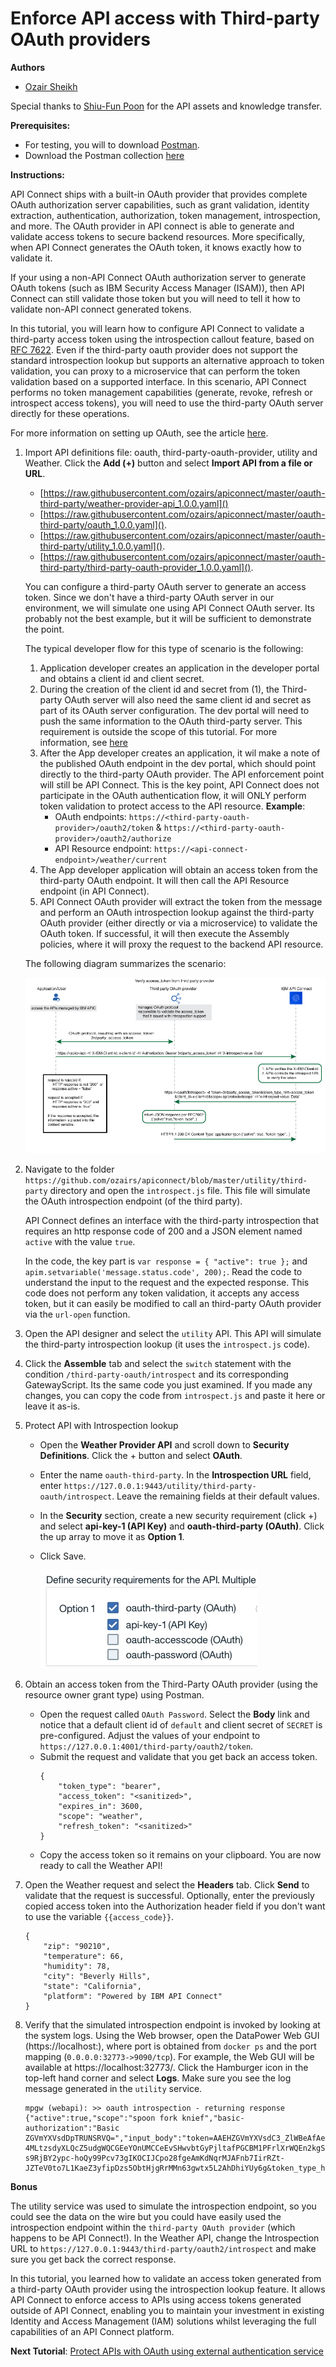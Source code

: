 # Enforce API access with Third-party OAuth providers

**Authors** 
* [Ozair Sheikh](https://github.com/ozairs)

Special thanks to [Shiu-Fun Poon](https://github.com/shiup) for the API assets and knowledge transfer. 

**Prerequisites:** 

* For testing, you will to download [Postman](https://www.getpostman.com/). 
* Download the Postman collection [here](https://www.getpostman.com/collections/9ab248322bd2f0a75eea)

**Instructions:** 

API Connect ships with a built-in OAuth provider that provides complete OAuth authorization server capabilities, such as grant validation, identity extraction, authentication, authorization, token management, introspection, and more. The OAuth provider in API connect is able to generate and validate access tokens to secure backend resources. More specifically, when API Connect generates the OAuth token, it knows exactly how to validate it. 

If your using a non-API Connect OAuth authorization server to generate OAuth tokens (such as IBM Security Access Manager (ISAM)), then API Connect can still validate those token but you will need to tell it how to validate non-API connect generated tokens. 

In this tutorial, you will learn how to configure API Connect to validate a third-party access token using the introspection callout feature, based on [RFC 7622](https://tools.ietf.org/html/rfc7662). Even if the third-party oauth provider does not support the standard introspection lookup but supports an alternative approach to token validation, you can proxy to a microservice that can perform the token validation based on a supported interface. In this scenario, API Connect performs no token management capabilities (generate, revoke, refresh or introspect access tokens), you will need to use the third-party OAuth server directly for these operations.

For more information on setting up OAuth, see the article [here](https://www.ibm.com/support/knowledgecenter/en/SSFS6T/com.ibm.apic.toolkit.doc/tutorial_apionprem_security_OAuth.html).

1. Import API definitions file: oauth, third-party-oauth-provider, utility and Weather. Click the **Add (+)** button and select **Import API from a file or URL**. 
	* [https://raw.githubusercontent.com/ozairs/apiconnect/master/oauth-third-party/weather-provider-api_1.0.0.yaml]() 
	* [https://raw.githubusercontent.com/ozairs/apiconnect/master/oauth-third-party/oauth_1.0.0.yaml](). 
	* [https://raw.githubusercontent.com/ozairs/apiconnect/master/oauth-third-party/utility_1.0.0.yaml]().
	* [https://raw.githubusercontent.com/ozairs/apiconnect/master/oauth-third-party/third-party-oauth-provider_1.0.0.yaml]().  

	You can configure a third-party OAuth server to generate an access token. Since we don't have a third-party OAuth server in our environment, we will simulate one using API Connect OAuth server. Its probably not the best example, but it will be sufficient to demonstrate the point.

	The typical developer flow for this type of scenario is the following:
	1. Application developer creates an application in the developer portal and obtains a client id and client secret.
	2. During the creation of the client id and secret from (1), the Third-party OAuth server will also need the same client id and secret as part of its OAuth server configuration. The dev portal will need to push the same information to the OAuth third-party server. This requirement is outside the scope of this tutorial. For more information, see [here](https://www.ibm.com/support/knowledgecenter/SSMNED_5.0.0/com.ibm.apic.devportal.doc/tutorial_syncing_application_credentials.html)
	3. After the App developer creates an application, it wil make a note of the published OAuth endpoint in the dev portal, which should point directly to the third-party OAuth provider. The API enforcement point will still be API Connect. This is the key point, API Connect does not participate in the OAuth authentication flow, it will ONLY perform token validation to protect access to the API resource.
		**Example**: 
		* OAuth endpoints: `https://<third-party-oauth-provider>/oauth2/token` & `https://<third-party-oauth-provider>/oauth2/authorize`
		* API Resource endpoint: `https://<api-connect-endpoint>/weather/current`
	4. The App developer application will obtain an access token from the third-party OAuth endpoint. It will then call the API Resource endpoint (in API Connect).
	5. API Connect OAuth provider will extract the token from the message and perform an OAuth introspection lookup against the third-party OAuth provider (either directly or via a microservice) to validate the OAuth token. If successful, it will then execute the Assembly policies, where it will proxy the request to the backend API resource.

	The following diagram summarizes the scenario:

	![alt](images/oauth_introspection.jpg)

2. Navigate to the folder `https://github.com/ozairs/apiconnect/blob/master/utility/third-party` directory and open the `introspect.js` file. This file will simulate the OAuth introspection endpoint (of the third party).
	
	API Connect defines an interface with the third-party introspection that requires an http response code of 200 and a JSON element named `active` with the value `true`. 

	In the code, the key part is `var response = { "active": true };` and `apim.setvariable('message.status.code', 200);`. Read the code to understand the input to the request and the expected response. This code does not perform any token validation, it accepts any access token, but it can easily be modified to call an third-party OAuth provider via the `url-open` function. 

3. Open the API designer and select the `utility` API. This API will simulate the third-party introspection lookup (it uses the `introspect.js` code). 
4. Click the **Assemble** tab and select the `switch` statement with the condition `/third-party-oauth/introspect` and its corresponding GatewayScript. Its the same code you just examined. If you made any changes, you can copy the code from `introspect.js` and paste it here or leave it as-is.
5. Protect API with Introspection lookup
	* Open the **Weather Provider API** and scroll down to **Security Definitions**. Click the + button and select **OAuth**.
	* Enter the name `oauth-third-party`. In the **Introspection URL** field, enter `https://127.0.0.1:9443/utility/third-party-oauth/introspect`. Leave the remaining fields at their default values.
	* In the **Security** section, create a new security requirement (click +) and select  **api-key-1 (API Key)** and  **oauth-third-party (OAuth)**. Click the up array to move it as **Option 1**.
	* Click Save.

		![alt](images/introspect_url.jpg)
	
6. Obtain an access token from the Third-Party OAuth provider (using the resource owner grant type) using Postman.
	* Open the request called `OAuth Password`. Select the **Body** link and notice that a default client id of `default` and client secret of `SECRET` is pre-configured. Adjust the values of your endpoint to `https://127.0.0.1:4001/third-party/oauth2/token`.
	* Submit the request and validate that you get back an access token.
		```
		{
			"token_type": "bearer",
			"access_token": "<sanitized>",
			"expires_in": 3600,
			"scope": "weather",
			"refresh_token": "<sanitized>"
		}
		```
	* Copy the access token so it remains on your clipboard. You are now ready to call the Weather API!
7. Open the Weather request and select the **Headers** tab. Click **Send** to validate that the request is successful. Optionally, enter the previously copied access token into the Authorization header field if you don't want to use the variable `{{access_code}}`.
	```
	{
		"zip": "90210",
		"temperature": 66,
		"humidity": 78,
		"city": "Beverly Hills",
		"state": "California",
		"platform": "Powered by IBM API Connect"
	}
	```
8. Verify that the simulated introspection endpoint is invoked by looking at the system logs. Using the Web browser, open the DataPower Web GUI (https://localhost:<port>), where port is obtained from `docker ps` and the port mapping (`0.0.0.0:32773->9090/tcp`). For example, the Web GUI will be available at https://localhost:32773/. Click the Hamburger icon in the top-left hand corner and select **Logs**. Make sure you see the log message generated in the `utility` service.
	```
	mpgw (webapi): >> oauth introspection - returning response {"active":true,"scope":"spoon fork knief","basic-authorization":"Basic ZGVmYXVsdDpTRUNSRVQ=","input_body":"token=AAEHZGVmYXVsdC3_ZlWBeAfAegONOvAFldQTeTxZMsDhZVYM_JSp99gZwGF_y3ZsvJ_DtRdsEj84Ls2QROnqRM1Grf8RmTVThssgnWlw4ZQYqRKH1JN0SjZoFQBpgrmzYnbNVA5cUsrf4jNyLPS9-4MLtzsdyXLQcZ5udgWQCGEeYOnUMCCeEvSHwvbtGyPjltafPGCBM1PFrlXrWQEn2kgSygRN6-s9RjBY2ypc-hoQy99Pcv73gIKOCIJCpo28fgeAmKdNqrMJAFnb7IirRZt-JZTeV0to7L1KaeZ3yfipDzs5ObtHjgRrMMn63gwtx5L2AhDhiYUy6g&token_type_hint=access_token"}
	```

**Bonus**

The utility service was used to simulate the introspection endpoint, so you could see the data on the wire but you could have easily used the introspection endpoint within the `third-party OAuth provider` (which happens to be API Connect!). In the Weather API, change the Introspection URL to `https://127.0.0.1:9443/third-party/oauth2/introspect` and make sure you get back the correct response. 

In this tutorial, you learned how to validate an access token generated from a third-party OAuth provider using the introspection lookup feature. It allows API Connect to enforce access to APIs using access tokens generated outside of API Connect, enabling you to maintain your investment in existing Identity and Access Management (IAM) solutions whilst leveraging the full capabilities of an API Connect platform.

**Next Tutorial**: [Protect APIs with OAuth using external authentication service](../master/oauth-redirect/README.md)